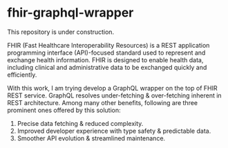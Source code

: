# fhir-graphql-wrapper
This repository is under construction. 

FHIR (Fast Healthcare Interoperability Resources) is a REST application programming interface (API)-focused standard used to represent and exchange health information. FHIR is designed to enable health data, including clinical and administrative data to be exchanged quickly and efficiently. 

With this work, I am trying develop a GraphQL wrapper on the top of FHIR REST service. GraphQL resolves under-fetching & over-fetching inherent in REST architecture. Among many other benefits, following are three prominent ones offered by this solution:

1. Precise data fetching & reduced complexity.
2. Improved developer experience with type safety & predictable data.
3. Smoother API evolution & streamlined maintenance.
